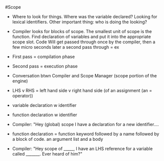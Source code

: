 #Scope

* Where to look for things. Where was the variable declared? Looking for lexical identifiers. Other important thing: who is doing the looking? 
* Compiler looks for blocks of scope. The smallest unit of scope is the function. Find declaration of variables and put it into the appropriate scope slot. Code Will get passed through once by the compiler, then a few micro seconds later a second pass through = ex

* First pass = compilation phase
* Second pass = execution phase
* Conversation btwn Compiler and Scope Manager (scope portion of the engine)
* LHS v RHS = left hand side v right hand side (of an assignment (an = operator))
* variable declaration w identifier
* function declaration w identifier
* Compiler: "Hey (global) scope I have a declaration for a new identifier....
* function declaration = function keyword followed by a name followed by a block of code. an argument list and a body
* Compiler: "Hey scope of _____, I have an LHS reference for a variable called _______. Ever heard of him?"
